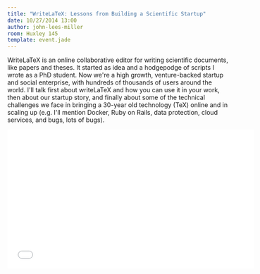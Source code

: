 ```yaml
---
title: "WriteLaTeX: Lessons from Building a Scientific Startup"
date: 10/27/2014 13:00
author: john-lees-miller
room: Huxley 145
template: event.jade
---
```

WriteLaTeX is an online collaborative editor for writing scientific documents,
like papers and theses. It started as idea and a hodgepodge of scripts I wrote
as a PhD student. Now we're a high growth, venture-backed startup and social
enterprise, with hundreds of thousands of users around the world. I'll talk
first about writeLaTeX and how you can use it in your work, then about our
startup story, and finally about some of the technical challenges we face in
bringing a 30-year old technology (TeX) online and in scaling up (e.g. I'll
mention Docker, Ruby on Rails, data protection, cloud services, and bugs, lots
of bugs).

<span class="more"></span>

<iframe class="center-block" width="560" height="315" src="//www.youtube.com/embed/kYkN0Yv56bI" frameborder="0" allowfullscreen></iframe>
